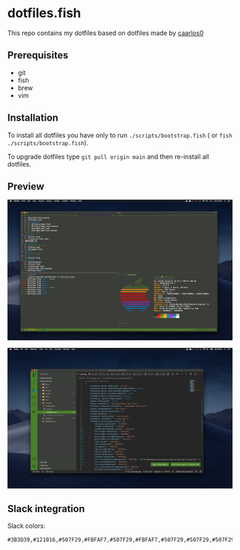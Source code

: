 # dotfiles.fish

This repo contains my dotfiles based on dotfiles made by [caarlos0](https://github.com/caarlos0/dotfiles.fish)

## Prerequisites

- git
- fish
- brew
- vim

## Installation

To install all dotfiles you have only to run `./scripts/bootstrap.fish` ( or `fish ./scripts/bootstrap.fish`). 

To upgrade dotfiles type `git pull origin main` and then re-install all dotfiles.

## Preview

![iterm](docs/iterm.png)

![vscode](docs/vscode.png)

## Slack integration

Slack colors:

```text
#3B3D39,#121016,#507F29,#FBFAF7,#507F29,#FBFAF7,#507F29,#507F29,#507F29,#507F29
```
